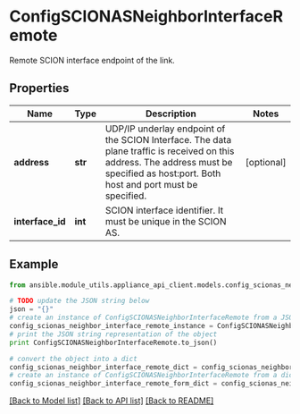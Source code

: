# ConfigSCIONASNeighborInterfaceRemote

Remote SCION interface endpoint of the link.

## Properties

Name | Type | Description | Notes
------------ | ------------- | ------------- | -------------
**address** | **str** | UDP/IP underlay endpoint of the SCION Interface. The data plane traffic is received on this address. The address must be specified as host:port. Both host and port must be specified. | [optional] 
**interface_id** | **int** | SCION interface identifier. It must be unique in the SCION AS. | 

## Example

```python
from ansible.module_utils.appliance_api_client.models.config_scionas_neighbor_interface_remote import ConfigSCIONASNeighborInterfaceRemote

# TODO update the JSON string below
json = "{}"
# create an instance of ConfigSCIONASNeighborInterfaceRemote from a JSON string
config_scionas_neighbor_interface_remote_instance = ConfigSCIONASNeighborInterfaceRemote.from_json(json)
# print the JSON string representation of the object
print ConfigSCIONASNeighborInterfaceRemote.to_json()

# convert the object into a dict
config_scionas_neighbor_interface_remote_dict = config_scionas_neighbor_interface_remote_instance.to_dict()
# create an instance of ConfigSCIONASNeighborInterfaceRemote from a dict
config_scionas_neighbor_interface_remote_form_dict = config_scionas_neighbor_interface_remote.from_dict(config_scionas_neighbor_interface_remote_dict)
```
[[Back to Model list]](../README.md#documentation-for-models) [[Back to API list]](../README.md#documentation-for-api-endpoints) [[Back to README]](../README.md)


